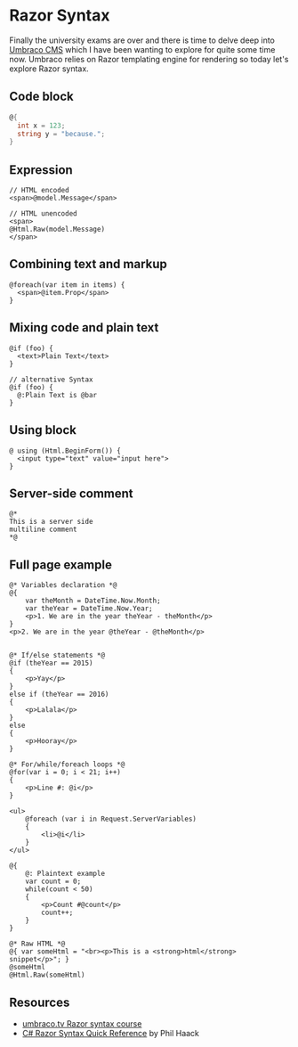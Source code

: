 ﻿# Razor Syntax

Finally the university exams are over and there is time to delve deep into [Umbraco CMS](http://umbraco.com/) which I have been wanting to explore for quite some time now. Umbraco relies on Razor templating engine for rendering so today let's explore Razor syntax.

## Code block

```csharp
@{ 
  int x = 123; 
  string y = "because.";
}
```

## Expression

```razor
// HTML encoded
<span>@model.Message</span>

// HTML unencoded
<span>
@Html.Raw(model.Message)
</span>
```

## Combining text and markup

```razor
@foreach(var item in items) {
  <span>@item.Prop</span> 
}
```

## Mixing code and plain text

```razor
@if (foo) {
  <text>Plain Text</text> 
}

// alternative Syntax
@if (foo) {
  @:Plain Text is @bar
}
```

## Using block

```razor
@ using (Html.BeginForm()) {
  <input type="text" value="input here">
}
```

## Server-side comment

```razor
@*
This is a server side 
multiline comment 
*@
```

## Full page example

```razor
@* Variables declaration *@
@{
    var theMonth = DateTime.Now.Month;
    var theYear = DateTime.Now.Year;
    <p>1. We are in the year theYear - theMonth</p>
}
<p>2. We are in the year @theYear - @theMonth</p>


@* If/else statements *@
@if (theYear == 2015)
{
    <p>Yay</p>
}
else if (theYear == 2016)
{
    <p>Lalala</p>
}
else
{
    <p>Hooray</p>
}
    
@* For/while/foreach loops *@
@for(var i = 0; i < 21; i++)
{
    <p>Line #: @i</p>
}
       
<ul>
    @foreach (var i in Request.ServerVariables)
    {
        <li>@i</li>
    }
</ul>

@{
    @: Plaintext example
    var count = 0;
    while(count < 50)
    {
        <p>Count #@count</p>
        count++;
    }
}

@* Raw HTML *@
@{ var someHtml = "<br><p>This is a <strong>html</strong> snippet</p>"; }
@someHtml
@Html.Raw(someHtml)
```

## Resources

- [umbraco.tv Razor syntax course](http://umbraco.tv/videos/umbraco-v7/implementor/working-with-umbraco-data/razor-syntax/htmlraw/)
- [C# Razor Syntax Quick Reference](http://haacked.com/archive/2011/01/06/razor-syntax-quick-reference.aspx/) by Phil Haack